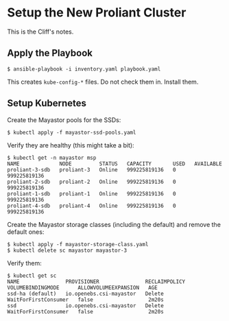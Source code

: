 # Setup the New Proliant Cluster 

This is the Cliff's notes. 

## Apply the Playbook 

```console
$ ansible-playbook -i inventory.yaml playbook.yaml
```

This creates `kube-config-*` files. Do not check them in. Install them. 

## Setup Kubernetes 

Create the Mayastor pools for the SSDs:

```console
$ kubectl apply -f mayastor-ssd-pools.yaml
```

Verify they are healthy (this might take a bit):

```console
$ kubectl get -n mayastor msp
NAME             NODE         STATUS   CAPACITY       USED   AVAILABLE
proliant-3-sdb   proliant-3   Online   999225819136   0      999225819136
proliant-2-sdb   proliant-2   Online   999225819136   0      999225819136
proliant-1-sdb   proliant-1   Online   999225819136   0      999225819136
proliant-4-sdb   proliant-4   Online   999225819136   0      999225819136
```

Create the Mayastor storage classes (including the default) and remove the default ones:

```console
$ kubectl apply -f mayastor-storage-class.yaml
$ kubectl delete sc mayastor mayastor-3
```

Verify them: 

```console
$ kubectl get sc
NAME               PROVISIONER               RECLAIMPOLICY   VOLUMEBINDINGMODE      ALLOWVOLUMEEXPANSION   AGE
ssd-ha (default)   io.openebs.csi-mayastor   Delete          WaitForFirstConsumer   false                  2m20s
ssd                io.openebs.csi-mayastor   Delete          WaitForFirstConsumer   false                  2m20s
```
